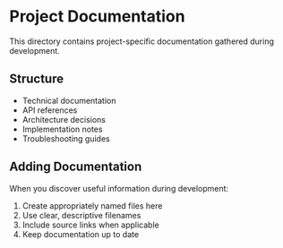 # Project Documentation

This directory contains project-specific documentation gathered during development.

## Structure
- Technical documentation
- API references
- Architecture decisions
- Implementation notes
- Troubleshooting guides

## Adding Documentation
When you discover useful information during development:
1. Create appropriately named files here
2. Use clear, descriptive filenames
3. Include source links when applicable
4. Keep documentation up to date
